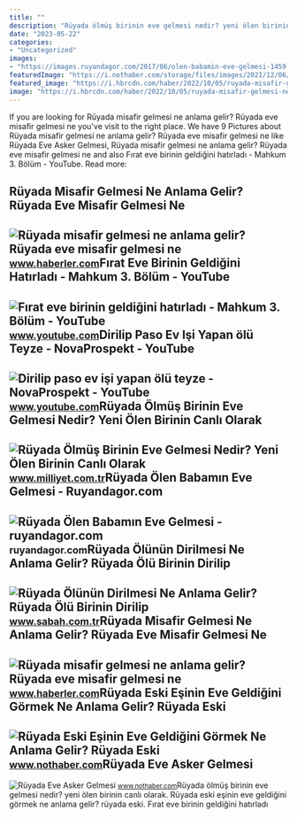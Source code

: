 ```yaml
---
title: ""
description: "Rüyada ölmüş birinin eve gelmesi nedir? yeni ölen birinin canlı olarak"
date: "2023-05-22"
categories:
- "Uncategorized"
images:
- "https://images.ruyandagor.com/2017/06/olen-babamin-eve-gelmesi-1459.jpg"
featuredImage: "https://i.nothaber.com/storage/files/images/2021/12/06/ruyada-eski-esinin-eve-geldigini-gormek-61ae174159a4b.jpg"
featured_image: "https://i.hbrcdn.com/haber/2022/10/05/ruyada-misafir-gelmesi-ne-anlama-gelir-ruyada-15335862_2248_amp.jpg"
image: "https://i.hbrcdn.com/haber/2022/10/05/ruyada-misafir-gelmesi-ne-anlama-gelir-ruyada-15335862_2248_amp.jpg"
---
```


If you are looking for Rüyada misafir gelmesi ne anlama gelir? Rüyada eve misafir gelmesi ne you've visit to the right place. We have 9 Pictures about Rüyada misafir gelmesi ne anlama gelir? Rüyada eve misafir gelmesi ne like Rüyada Eve Asker Gelmesi, Rüyada misafir gelmesi ne anlama gelir? Rüyada eve misafir gelmesi ne and also Fırat eve birinin geldiğini hatırladı - Mahkum 3. Bölüm - YouTube. Read more:

Rüyada Misafir Gelmesi Ne Anlama Gelir? Rüyada Eve Misafir Gelmesi Ne
---------------------------------------------------------------------

 ![Rüyada misafir gelmesi ne anlama gelir? Rüyada eve misafir gelmesi ne](https://i.hbrcdn.com/haber/2022/10/05/ruyada-misafir-gelmesi-ne-anlama-gelir-ruyada-15335862_2248_amp.jpg) <small>www.haberler.com</small>Fırat Eve Birinin Geldiğini Hatırladı - Mahkum 3. Bölüm - YouTube
-----------------------------------------------------------------

 ![Fırat eve birinin geldiğini hatırladı - Mahkum 3. Bölüm - YouTube](https://i.ytimg.com/vi/fQY048XDP7s/maxresdefault.jpg) <small>www.youtube.com</small>Dirilip Paso Ev Işi Yapan ölü Teyze - NovaProspekt - YouTube
------------------------------------------------------------

 ![Dirilip paso ev işi yapan ölü teyze - NovaProspekt - YouTube](https://i.ytimg.com/vi/PqxsuQ_gh94/maxresdefault.jpg) <small>www.youtube.com</small>Rüyada Ölmüş Birinin Eve Gelmesi Nedir? Yeni Ölen Birinin Canlı Olarak
----------------------------------------------------------------------

 ![Rüyada Ölmüş Birinin Eve Gelmesi Nedir? Yeni Ölen Birinin Canlı Olarak](https://image.milimaj.com/i/milliyet/75/0x410/5fb24763554284184483978f.jpg) <small>www.milliyet.com.tr</small>Rüyada Ölen Babamın Eve Gelmesi - Ruyandagor.com
------------------------------------------------

 ![Rüyada Ölen Babamın Eve Gelmesi - ruyandagor.com](https://images.ruyandagor.com/2017/06/olen-babamin-eve-gelmesi-1459.jpg) <small>ruyandagor.com</small>Rüyada Ölünün Dirilmesi Ne Anlama Gelir? Rüyada Ölü Birinin Dirilip
-------------------------------------------------------------------

 ![Rüyada Ölünün Dirilmesi Ne Anlama Gelir? Rüyada Ölü Birinin Dirilip](https://iasbh.tmgrup.com.tr/28b7b1/752/395/0/101/724/481?u=https://isbh.tmgrup.com.tr/sbh/2021/08/31/ruyada-olunun-dirilmesi-ne-anlama-gelir-ruyada-olu-birinin-dirilip-konusmasi-ne-demek-1630407343720.jpg) <small>www.sabah.com.tr</small>Rüyada Misafir Gelmesi Ne Anlama Gelir? Rüyada Eve Misafir Gelmesi Ne
---------------------------------------------------------------------

 ![Rüyada misafir gelmesi ne anlama gelir? Rüyada eve misafir gelmesi ne](https://i.hbrcdn.com/haber/2022/10/05/ruyada-misafir-gelmesi-ne-anlama-gelir-ruyada-15335862_4634_m.jpg) <small>www.haberler.com</small>Rüyada Eski Eşinin Eve Geldiğini Görmek Ne Anlama Gelir? Rüyada Eski
--------------------------------------------------------------------

 ![Rüyada Eski Eşinin Eve Geldiğini Görmek Ne Anlama Gelir? Rüyada Eski](https://i.nothaber.com/storage/files/images/2021/12/06/ruyada-eski-esinin-eve-geldigini-gormek-61ae174159a4b.jpg) <small>www.nothaber.com</small>Rüyada Eve Asker Gelmesi
------------------------

 ![Rüyada Eve Asker Gelmesi](https://i.nothaber.com/storage/files/images/2021/08/27/ruyada-eve-asker-gelmesi-ne-demek-1080x1920-6128d24474796.jpg) <small>www.nothaber.com</small>Rüyada ölmüş birinin eve gelmesi nedir? yeni ölen birinin canlı olarak. Rüyada eski eşinin eve geldiğini görmek ne anlama gelir? rüyada eski. Fırat eve birinin geldiğini hatırladı
